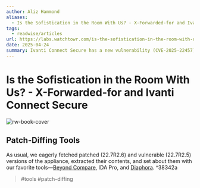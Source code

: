 ```yaml
---
author: Aliz Hammond
aliases:
  - Is the Sofistication in the Room With Us? - X-Forwarded-for and Ivanti Connect Secure
tags:
  - readwise/articles
url: https://labs.watchtowr.com/is-the-sofistication-in-the-room-with-us-x-forwarded-for-and-ivanti-connect-secure-cve-2025-22457/?__readwiseLocation=
date: 2025-04-24
summary: Ivanti Connect Secure has a new vulnerability (CVE-2025-22457) that was initially deemed low-risk but is now known to be actively exploited by attackers. The vulnerability is a buffer overflow that allows remote code execution, and a patch has been available since February 2025 to fix it. Users are urged to update their devices to version 22.7R2.6 to protect against this threat.
---
```

# Is the Sofistication in the Room With Us? - X-Forwarded-for and Ivanti Connect Secure

![rw-book-cover](https://labs.watchtowr.com/content/images/2025/04/Group-8730--2-.png)


## Patch-Diffing Tools

As usual, we eagerly fetched patched (22.7R2.6) and vulnerable (22.7R2.5) versions of the appliance, extracted their contents, and set about them with our favorite tools—[Beyond Compare](https://www.scootersoftware.com/?ref=labs.watchtowr.com), IDA Pro, and [Diaphora](https://github.com/joxeankoret/diaphora?ref=labs.watchtowr.com). [](https://read.readwise.io/read/01js1e809g2nz24jdk7ppdkdbk) ^38342a
> #tools #patch-diffing

